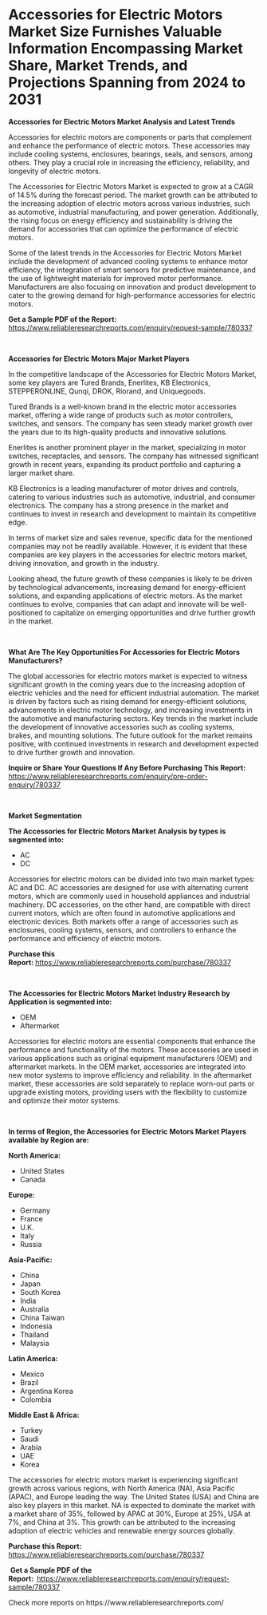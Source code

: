 <p><h1>Accessories for Electric Motors Market Size Furnishes Valuable Information Encompassing Market Share, Market Trends, and Projections Spanning from 2024 to 2031</h1></p><p><strong>Accessories for Electric Motors Market Analysis and Latest Trends</strong></p>
<p><p>Accessories for electric motors are components or parts that complement and enhance the performance of electric motors. These accessories may include cooling systems, enclosures, bearings, seals, and sensors, among others. They play a crucial role in increasing the efficiency, reliability, and longevity of electric motors.</p><p>The Accessories for Electric Motors Market is expected to grow at a CAGR of 14.5% during the forecast period. The market growth can be attributed to the increasing adoption of electric motors across various industries, such as automotive, industrial manufacturing, and power generation. Additionally, the rising focus on energy efficiency and sustainability is driving the demand for accessories that can optimize the performance of electric motors.</p><p>Some of the latest trends in the Accessories for Electric Motors Market include the development of advanced cooling systems to enhance motor efficiency, the integration of smart sensors for predictive maintenance, and the use of lightweight materials for improved motor performance. Manufacturers are also focusing on innovation and product development to cater to the growing demand for high-performance accessories for electric motors.</p></p>
<p><strong>Get a Sample PDF of the Report:&nbsp;</strong> <a href="https://www.reliableresearchreports.com/enquiry/request-sample/780337">https://www.reliableresearchreports.com/enquiry/request-sample/780337</a></p>
<p>&nbsp;</p>
<p><strong>Accessories for Electric Motors Major Market Players</strong></p>
<p><p>In the competitive landscape of the Accessories for Electric Motors Market, some key players are Tured Brands, Enerlites, KB Electronics, STEPPERONLINE, Qunqi, DROK, Riorand, and Uniquegoods. </p><p>Tured Brands is a well-known brand in the electric motor accessories market, offering a wide range of products such as motor controllers, switches, and sensors. The company has seen steady market growth over the years due to its high-quality products and innovative solutions.</p><p>Enerlites is another prominent player in the market, specializing in motor switches, receptacles, and sensors. The company has witnessed significant growth in recent years, expanding its product portfolio and capturing a larger market share.</p><p>KB Electronics is a leading manufacturer of motor drives and controls, catering to various industries such as automotive, industrial, and consumer electronics. The company has a strong presence in the market and continues to invest in research and development to maintain its competitive edge.</p><p>In terms of market size and sales revenue, specific data for the mentioned companies may not be readily available. However, it is evident that these companies are key players in the accessories for electric motors market, driving innovation, and growth in the industry.</p><p>Looking ahead, the future growth of these companies is likely to be driven by technological advancements, increasing demand for energy-efficient solutions, and expanding applications of electric motors. As the market continues to evolve, companies that can adapt and innovate will be well-positioned to capitalize on emerging opportunities and drive further growth in the market.</p></p>
<p>&nbsp;</p>
<p><strong>What Are The Key Opportunities For Accessories for Electric Motors Manufacturers?</strong></p>
<p><p>The global accessories for electric motors market is expected to witness significant growth in the coming years due to the increasing adoption of electric vehicles and the need for efficient industrial automation. The market is driven by factors such as rising demand for energy-efficient solutions, advancements in electric motor technology, and increasing investments in the automotive and manufacturing sectors. Key trends in the market include the development of innovative accessories such as cooling systems, brakes, and mounting solutions. The future outlook for the market remains positive, with continued investments in research and development expected to drive further growth and innovation.</p></p>
<p><strong>Inquire or Share Your Questions If Any Before Purchasing This Report:</strong> <a href="https://www.reliableresearchreports.com/enquiry/pre-order-enquiry/780337">https://www.reliableresearchreports.com/enquiry/pre-order-enquiry/780337</a></p>
<p>&nbsp;</p>
<p><strong>Market Segmentation</strong></p>
<p><strong>The Accessories for Electric Motors Market Analysis by types is segmented into:</strong></p>
<p><ul><li>AC</li><li>DC</li></ul></p>
<p><p>Accessories for electric motors can be divided into two main market types: AC and DC. AC accessories are designed for use with alternating current motors, which are commonly used in household appliances and industrial machinery. DC accessories, on the other hand, are compatible with direct current motors, which are often found in automotive applications and electronic devices. Both markets offer a range of accessories such as enclosures, cooling systems, sensors, and controllers to enhance the performance and efficiency of electric motors.</p></p>
<p><strong>Purchase this Report:&nbsp;</strong><a href="https://www.reliableresearchreports.com/purchase/780337">https://www.reliableresearchreports.com/purchase/780337</a></p>
<p>&nbsp;</p>
<p><strong>The Accessories for Electric Motors Market Industry Research by Application is segmented into:</strong></p>
<p><ul><li>OEM</li><li>Aftermarket</li></ul></p>
<p><p>Accessories for electric motors are essential components that enhance the performance and functionality of the motors. These accessories are used in various applications such as original equipment manufacturers (OEM) and aftermarket markets. In the OEM market, accessories are integrated into new motor systems to improve efficiency and reliability. In the aftermarket market, these accessories are sold separately to replace worn-out parts or upgrade existing motors, providing users with the flexibility to customize and optimize their motor systems.</p></p>
<p>&nbsp;</p>
<p><strong>In terms of Region, the Accessories for Electric Motors Market Players available by Region are:</strong></p>
<p>
    <p> <strong> North America: </strong>
        <ul>
            <li>United States</li>
            <li>Canada</li>
        </ul>
        </p> 
    <p> <strong> Europe: </strong>
        <ul>
            <li>Germany</li>
            <li>France</li>
            <li>U.K.</li>
            <li>Italy</li>
            <li>Russia</li>
        </ul>
        </p> 
    <p> <strong> Asia-Pacific: </strong>
        <ul>
            <li>China</li>
            <li>Japan</li>
            <li>South Korea</li>
            <li>India</li>
            <li>Australia</li>
            <li>China Taiwan</li>
            <li>Indonesia</li>
            <li>Thailand</li>
            <li>Malaysia</li>
        </ul>
        </p> 
    <p> <strong> Latin America: </strong>
        <ul>
            <li>Mexico</li>
            <li>Brazil</li>
            <li>Argentina Korea</li>
            <li>Colombia</li>
        </ul>
        </p> 
    <p> <strong> Middle East & Africa: </strong>
        <ul>
            <li>Turkey</li>
            <li>Saudi</li>
            <li>Arabia</li>
            <li>UAE</li>
            <li>Korea</li>
        </ul>
    </p>
    </p>
<p><p>The accessories for electric motors market is experiencing significant growth across various regions, with North America (NA), Asia Pacific (APAC), and Europe leading the way. The United States (USA) and China are also key players in this market. NA is expected to dominate the market with a market share of 35%, followed by APAC at 30%, Europe at 25%, USA at 7%, and China at 3%. This growth can be attributed to the increasing adoption of electric vehicles and renewable energy sources globally.</p></p>
<p><strong>Purchase this Report: </strong><a href="https://www.reliableresearchreports.com/purchase/780337">https://www.reliableresearchreports.com/purchase/780337</a></p>
<p>&nbsp;<strong>Get a Sample PDF of the Report:&nbsp;&nbsp;</strong><a href="https://www.reliableresearchreports.com/enquiry/request-sample/780337">https://www.reliableresearchreports.com/enquiry/request-sample/780337</a></p>
<p><strong></strong></p>
<p>Check more reports on https://www.reliableresearchreports.com/</p>